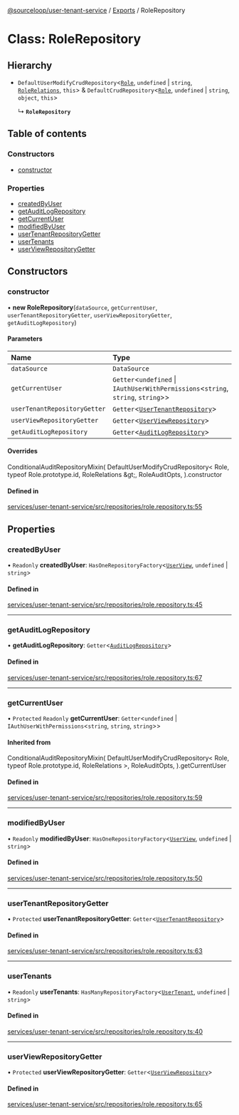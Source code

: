 [@sourceloop/user-tenant-service](../README.md) / [Exports](../modules.md) / RoleRepository

# Class: RoleRepository

## Hierarchy

- `DefaultUserModifyCrudRepository`<[`Role`](Role.md), `undefined` \| `string`, [`RoleRelations`](../interfaces/RoleRelations.md), `this`\> & `DefaultCrudRepository`<[`Role`](Role.md), `undefined` \| `string`, `object`, `this`\>

  ↳ **`RoleRepository`**

## Table of contents

### Constructors

- [constructor](RoleRepository.md#constructor)

### Properties

- [createdByUser](RoleRepository.md#createdbyuser)
- [getAuditLogRepository](RoleRepository.md#getauditlogrepository)
- [getCurrentUser](RoleRepository.md#getcurrentuser)
- [modifiedByUser](RoleRepository.md#modifiedbyuser)
- [userTenantRepositoryGetter](RoleRepository.md#usertenantrepositorygetter)
- [userTenants](RoleRepository.md#usertenants)
- [userViewRepositoryGetter](RoleRepository.md#userviewrepositorygetter)

## Constructors

### constructor

• **new RoleRepository**(`dataSource`, `getCurrentUser`, `userTenantRepositoryGetter`, `userViewRepositoryGetter`, `getAuditLogRepository`)

#### Parameters

| Name | Type |
| :------ | :------ |
| `dataSource` | `DataSource` |
| `getCurrentUser` | `Getter`<`undefined` \| `IAuthUserWithPermissions`<`string`, `string`, `string`\>\> |
| `userTenantRepositoryGetter` | `Getter`<[`UserTenantRepository`](UserTenantRepository.md)\> |
| `userViewRepositoryGetter` | `Getter`<[`UserViewRepository`](UserViewRepository.md)\> |
| `getAuditLogRepository` | `Getter`<[`AuditLogRepository`](AuditLogRepository.md)\> |

#### Overrides

ConditionalAuditRepositoryMixin(
  DefaultUserModifyCrudRepository&lt;
    Role,
    typeof Role.prototype.id,
    RoleRelations
  \&gt;,
  RoleAuditOpts,
).constructor

#### Defined in

[services/user-tenant-service/src/repositories/role.repository.ts:55](https://github.com/sourcefuse/loopback4-microservice-catalog/blob/00e854d46/services/user-tenant-service/src/repositories/role.repository.ts#L55)

## Properties

### createdByUser

• `Readonly` **createdByUser**: `HasOneRepositoryFactory`<[`UserView`](UserView.md), `undefined` \| `string`\>

#### Defined in

[services/user-tenant-service/src/repositories/role.repository.ts:45](https://github.com/sourcefuse/loopback4-microservice-catalog/blob/00e854d46/services/user-tenant-service/src/repositories/role.repository.ts#L45)

___

### getAuditLogRepository

• **getAuditLogRepository**: `Getter`<[`AuditLogRepository`](AuditLogRepository.md)\>

#### Defined in

[services/user-tenant-service/src/repositories/role.repository.ts:67](https://github.com/sourcefuse/loopback4-microservice-catalog/blob/00e854d46/services/user-tenant-service/src/repositories/role.repository.ts#L67)

___

### getCurrentUser

• `Protected` `Readonly` **getCurrentUser**: `Getter`<`undefined` \| `IAuthUserWithPermissions`<`string`, `string`, `string`\>\>

#### Inherited from

ConditionalAuditRepositoryMixin(
  DefaultUserModifyCrudRepository<
    Role,
    typeof Role.prototype.id,
    RoleRelations
  \>,
  RoleAuditOpts,
).getCurrentUser

#### Defined in

[services/user-tenant-service/src/repositories/role.repository.ts:59](https://github.com/sourcefuse/loopback4-microservice-catalog/blob/00e854d46/services/user-tenant-service/src/repositories/role.repository.ts#L59)

___

### modifiedByUser

• `Readonly` **modifiedByUser**: `HasOneRepositoryFactory`<[`UserView`](UserView.md), `undefined` \| `string`\>

#### Defined in

[services/user-tenant-service/src/repositories/role.repository.ts:50](https://github.com/sourcefuse/loopback4-microservice-catalog/blob/00e854d46/services/user-tenant-service/src/repositories/role.repository.ts#L50)

___

### userTenantRepositoryGetter

• `Protected` **userTenantRepositoryGetter**: `Getter`<[`UserTenantRepository`](UserTenantRepository.md)\>

#### Defined in

[services/user-tenant-service/src/repositories/role.repository.ts:63](https://github.com/sourcefuse/loopback4-microservice-catalog/blob/00e854d46/services/user-tenant-service/src/repositories/role.repository.ts#L63)

___

### userTenants

• `Readonly` **userTenants**: `HasManyRepositoryFactory`<[`UserTenant`](UserTenant.md), `undefined` \| `string`\>

#### Defined in

[services/user-tenant-service/src/repositories/role.repository.ts:40](https://github.com/sourcefuse/loopback4-microservice-catalog/blob/00e854d46/services/user-tenant-service/src/repositories/role.repository.ts#L40)

___

### userViewRepositoryGetter

• `Protected` **userViewRepositoryGetter**: `Getter`<[`UserViewRepository`](UserViewRepository.md)\>

#### Defined in

[services/user-tenant-service/src/repositories/role.repository.ts:65](https://github.com/sourcefuse/loopback4-microservice-catalog/blob/00e854d46/services/user-tenant-service/src/repositories/role.repository.ts#L65)

